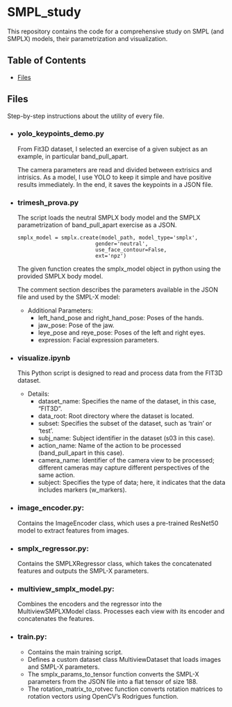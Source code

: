 # SMPL_study

This repository contains the code for a comprehensive study on SMPL (and SMPLX) models, their parametrization and visualization.

## Table of Contents

- [Files](#files)


## Files

Step-by-step instructions about the utility of every file.

- ### yolo_keypoints_demo.py 
  From Fit3D dataset, I selected an exercise of a given subject as an example, in particular band_pull_apart.
  
  The camera parameters are read and divided between extrisics and intrisics.
  As a model, I use YOLO to keep it simple and have positive results immediately.
  In the end, it saves the keypoints in a JSON file.

- ### trimesh_prova.py
  The script loads the neutral SMPLX body model and the SMPLX parametrization of band_pull_apart exercise as a JSON.

  ```
  smplx_model = smplx.create(model_path, model_type='smplx',
                           gender='neutral',
                           use_face_contour=False,
                           ext='npz')
  ```
  The given function creates the smplx_model object in python using the provided SMPLX body model.

  The comment section describes the parameters available in the JSON file and used by the SMPL-X model:
    
  - Additional Parameters:
    - left_hand_pose and right_hand_pose: Poses of the hands.
    - jaw_pose: Pose of the jaw.
    - leye_pose and reye_pose: Poses of the left and right eyes.
    - expression: Facial expression parameters.

  
- ### visualize.ipynb
  This Python script is designed to read and process data from the FIT3D dataset.
  - Details:
    - dataset_name: Specifies the name of the dataset, in this case, “FIT3D”.
	- data_root: Root directory where the dataset is located.
	-	subset: Specifies the subset of the dataset, such as ‘train’ or ‘test’.
	-	subj_name: Subject identifier in the dataset (s03 in this case).
	-	action_name: Name of the action to be processed (band_pull_apart in this case).
	-	camera_name: Identifier of the camera view to be processed; different cameras may capture different perspectives of the same action.
	-	subject: Specifies the type of data; here, it indicates that the data includes markers (w_markers).
  


- ### image_encoder.py:
    Contains the ImageEncoder class, which uses a pre-trained ResNet50 model to extract features from images.

- ### smplx_regressor.py:
    Contains the SMPLXRegressor class, which takes the concatenated features and outputs the SMPL-X parameters.

- ### multiview_smplx_model.py:
    Combines the encoders and the regressor into the MultiviewSMPLXModel class. 
    Processes each view with its encoder and concatenates the features.

- ### train.py: 
  - Contains the main training script. 
  - Defines a custom dataset class MultiviewDataset that loads images and SMPL-X parameters. 
  - The smplx_params_to_tensor function converts the SMPL-X parameters from the JSON file into a flat tensor of size 188. 
  - The rotation_matrix_to_rotvec function converts rotation matrices to rotation vectors using OpenCV’s Rodrigues function.